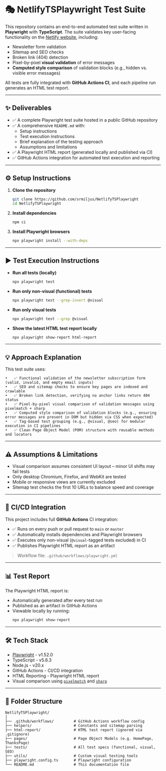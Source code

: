 # 🎭 NetlifyTSPlaywright Test Suite

This repository contains an end-to-end automated test suite written in **Playwright** with **TypeScript**.
The suite validates key user-facing functionality on the [Netlify website](https://www.netlify.com), including:
- Newsletter form validation
- Sitemap and SEO checks
- Broken link (404) detection
- Pixel-by-pixel **visual validation** of error messages
- **Computed style comparison** of validation blocks (e.g., hidden vs. visible error messages)

All tests are fully integrated with **GitHub Actions CI**, and each pipeline run generates an HTML test report.

---

## ✨ Deliverables

- ✅ A complete Playwright test suite hosted in a public GitHub repository
- ✅ A comprehensive `README.md` with:
  - Setup instructions
  - Test execution instructions
  - Brief explanation of the testing approach
  - Assumptions and limitations
- ✅ A Playwright HTML report (generated locally and published via CI)
- ✅ GitHub Actions integration for automated test execution and reporting

---

## ⚙️ Setup Instructions

1. **Clone the repository**  
   ```bash
   git clone https://github.com/srmiljus/NetlifyTSPlaywright
   cd NetlifyTSPlaywright
   ```

2. **Install dependencies**  
   ```bash
   npm ci
   ```

3. **Install Playwright browsers**  
   ```bash
   npx playwright install --with-deps
   ```

---

## ▶️ Test Execution Instructions

- **Run all tests (locally)**  
  ```bash
  npx playwright test
  ```

- **Run only non-visual (functional) tests**  
  ```bash
  npx playwright test --grep-invert @visual
  ```

- **Run only visual tests**  
  ```bash
  npx playwright test --grep @visual
  ```

- **Show the latest HTML test report locally**  
  ```bash
  npx playwright show-report html-report
  ```

---

## 💡 Approach Explanation

This test suite uses:

	•	✅ Functional validation of the newsletter subscription form (valid, invalid, and empty email inputs)
	•	✅ SEO and sitemap checks to ensure key pages are indexed and crawlable
	•	✅ Broken link detection, verifying no anchor links return 404 status
	•	✅ Pixel-by-pixel visual comparison of validation messages using pixelmatch + sharp
	•	✅ Computed style comparison of validation blocks (e.g., ensuring error messages are present in DOM but hidden via CSS when expected)
	•	✅ Tag-based test grouping (e.g., @visual, @seo) for modular execution in CI pipelines
	•	✅ Clean Page Object Model (POM) structure with reusable methods and locators

---

## ⚠️ Assumptions & Limitations

- Visual comparison assumes consistent UI layout – minor UI shifts may fail tests
- Only desktop Chromium, Firefox, and WebKit are tested
- Mobile or responsive views are currently excluded
- Sitemap test checks the first 10 URLs to balance speed and coverage

---

## 🤖 CI/CD Integration

This project includes full **GitHub Actions** CI integration:

- ✅ Runs on every push or pull request to `main` or `master`
- ✅ Automatically installs dependencies and Playwright browsers
- ✅ Executes only non-visual (`@visual`-tagged tests excluded) in CI
- ✅ Publishes Playwright HTML report as an artifact

> Workflow file: `.github/workflows/playwright.yml`

---

## 📊 Test Report

The Playwright HTML report is:

- Automatically generated after every test run
- Published as an artifact in GitHub Actions
- Viewable locally by running:
  ```bash
  npx playwright show-report
  ```

---

## 🛠 Tech Stack

- [Playwright](https://playwright.dev/) - v1.52.0
- TypeScript - v5.8.3
- Node.js - v20.x
- GitHub Actions - CI/CD integration
- HTML Reporting - Playwright HTML report
- Visual comparison using [`pixelmatch`](https://github.com/mapbox/pixelmatch) and [`sharp`](https://github.com/lovell/sharp)

---

## 📁 Folder Structure

```
NetlifyTSPlaywright/
│
├── .github/workflows/         # GitHub Actions workflow config
├── helpers/                   # Constants and sitemap parsing
├── html-report/               # HTML test report (ignored via .gitignore)
├── pages/                     # Page Object Models (e.g. HomePage, ThanksPage)
├── tests/                     # All test specs (functional, visual, SEO)
├── utils/                     # Custom visual testing tools
├── playwright.config.ts       # Playwright configuration
└── README.md                  # This documentation file
```
